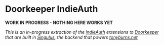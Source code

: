 # Doorkeeper IndieAuth

**WORK IN PROGRESS - NOTHING HERE WORKS YET**

_This is an in-progress extraction of the [IndieAuth](https://indieauth.spec.indieweb.org) extensions to [Doorkeeper](https://github.com/doorkeeper-gem/doorkeeper) that are built in [Singulus](https://github.com/craftyphotons/singulus), the backend that powers [tonyburns.net](https://tonyburns.net)_
